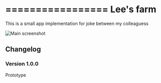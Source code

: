 =================
Lee's farm
=================

This is a small app implementation for joke between my colleaguess

![Main screenshot][1]

Changelog
---------

### Version 1.0.0

Prototype

[1]: http://raw.githubusercontent.com/easy0519/LeesFarmJoke/master/art/preview.png